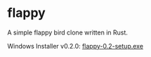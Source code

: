 # flappy

A simple flappy bird clone written in Rust.

Windows Installer v0.2.0:
[flappy-0.2-setup.exe](https://github.com/michaeledwards-au/flappy/raw/refs/heads/main/setup/flappy-0.2-setup.exe)

